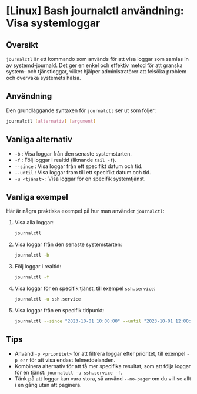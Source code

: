 # [Linux] Bash journalctl användning: Visa systemloggar

## Översikt
`journalctl` är ett kommando som används för att visa loggar som samlas in av systemd-journald. Det ger en enkel och effektiv metod för att granska system- och tjänstloggar, vilket hjälper administratörer att felsöka problem och övervaka systemets hälsa.

## Användning
Den grundläggande syntaxen för `journalctl` ser ut som följer:

```bash
journalctl [alternativ] [argument]
```

## Vanliga alternativ
- `-b` : Visa loggar från den senaste systemstarten.
- `-f` : Följ loggar i realtid (liknande `tail -f`).
- `--since` : Visa loggar från ett specifikt datum och tid.
- `--until` : Visa loggar fram till ett specifikt datum och tid.
- `-u <tjänst>` : Visa loggar för en specifik systemtjänst.

## Vanliga exempel
Här är några praktiska exempel på hur man använder `journalctl`:

1. Visa alla loggar:
   ```bash
   journalctl
   ```

2. Visa loggar från den senaste systemstarten:
   ```bash
   journalctl -b
   ```

3. Följ loggar i realtid:
   ```bash
   journalctl -f
   ```

4. Visa loggar för en specifik tjänst, till exempel `ssh.service`:
   ```bash
   journalctl -u ssh.service
   ```

5. Visa loggar från en specifik tidpunkt:
   ```bash
   journalctl --since "2023-10-01 10:00:00" --until "2023-10-01 12:00:00"
   ```

## Tips
- Använd `-p <prioritet>` för att filtrera loggar efter prioritet, till exempel `-p err` för att visa endast felmeddelanden.
- Kombinera alternativ för att få mer specifika resultat, som att följa loggar för en tjänst: `journalctl -u ssh.service -f`.
- Tänk på att loggar kan vara stora, så använd `--no-pager` om du vill se allt i en gång utan att paginera.
